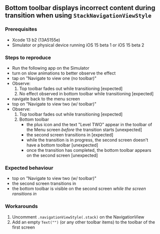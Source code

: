 ## Bottom toolbar displays incorrect content during transition when using `StackNavigationViewStyle` 

###  Prerequisites

- Xcode 13 b2 (13A5155e)
- Simulator or physical device running iOS 15 beta 1 or iOS 15 beta 2

###  Steps to reproduce
- Run the following app on the Simulator
- turn on slow animations to better observe the effect
- tap on "Navigate to view one (no toolbar)"
- Observe:
  1) Top toolbar fades out while transitioning [expected]
  2) No effect observed in bottom toolbar while transitioning [expected]
- navigate back to the menu screen
- top on "Navigate to view two (w/ toolbar)"
- Observe:
  1) Top toolbar fades out while transitioning [expected]
  2) Bottom toolbar
     - the plus icon and the text "Level TWO" appear in the toolbar of the Menu screen *before* the transition starts [unexpected]
     - the second screen transitions in [expected]
     - while the transition is in progress, the second screen doesn't have a bottom toolbar [unexpected]
     - once the transition has completed, the bottom toolbar appears on the second screen [unexpected]

### Expected behaviour
- top on "Navigate to view two (w/ toolbar)"
- the second screen transitions in
- the bottom toolbar is visible on the second screen _while the screen ransitions in_

### Workarounds
1) Uncomment `.navigationViewStyle(.stack)` on the NavigationView
2) Add an empty `Text("")` (or any other toolbar items) to the toolbar of the first screen
